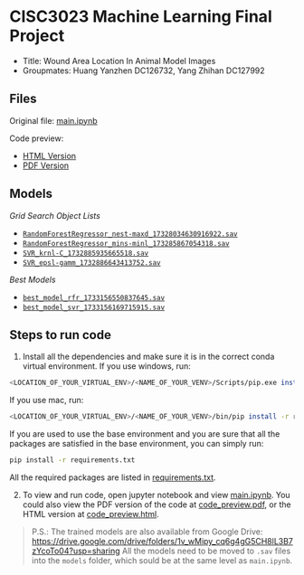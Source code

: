 # CISC3023 Machine Learning Final Project
- Title: Wound Area Location In Animal Model Images
- Groupmates: Huang Yanzhen DC126732, Yang Zhihan DC127992

## Files

Original file: [main.ipynb](main.ipynb)

Code preview:
- [HTML Version](code_preview.html) 
- [PDF Version](code_preview.pdf)

## Models
*Grid Search Object Lists*
- [`RandomForestRegressor_nest-maxd_17328034630916922.sav`](./model/RandomForestRegressor_nest-maxd_17328034630916922.sav) 
- [`RandomForestRegressor_mins-minl_173285867054318.sav`](./model/RandomForestRegressor_mins-minl_173285867054318.sav) 
- [`SVR_krnl-C_1732885935665518.sav`](./models/SVR_krnl-C_1732885935665518.sav)
- [`SVR_epsl-gamm_1732886643413752.sav`](./models/SVR_epsl-gamm_1732886643413752.sav)

*Best Models*
- [`best_model_rfr_1733156550837645.sav`](./models/best_model_rfr_1733156550837645.sav)
- [`best_model_svr_1733156169715915.sav`](./models/best_model_svr_1733156169715915.sav)

## Steps to run code
1. Install all the dependencies and make sure it is in the correct conda virtual environment.
If you use windows, run:
```sh
<LOCATION_OF_YOUR_VIRTUAL_ENV>/<NAME_OF_YOUR_VENV>/Scripts/pip.exe install -r requirements.txt
```
If you use mac, run:
```sh
<LOCATION_OF_YOUR_VIRTUAL_ENV>/<NAME_OF_YOUR_VENV>/bin/pip install -r requirements.txt
```
If you are used to use the base environment and you are sure that all the packages are satisfied in the base environment, you can simply run:
```sh
pip install -r requirements.txt
```

All the required packages are listed in [requirements.txt](./requirements.txt).


2. To view and run code, open jupyter notebook and view [main.ipynb](./main.ipynb). You could also view the PDF version of the code at [code_preview.pdf](./code_preview.pdf), or the HTML version at [code_preview.html](./code_preview.html).


> P.S.: The trained models are also available from Google Drive:
https://drive.google.com/drive/folders/1v_wMipy_cq6g4gG5CH8lL3B7zYcoTo04?usp=sharing
All the models need to be moved to `.sav` files into the `models` folder, which sould be at the same level as `main.ipynb`.
